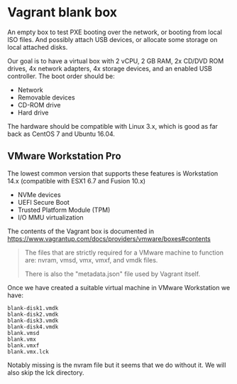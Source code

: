 # Vagrant blank box

An empty box to test PXE booting over the network, or booting from local ISO files. And possibly attach USB devices, or allocate some storage on local attached disks.

Our goal is to have a virtual box with 2 vCPU, 2 GB RAM, 2x CD/DVD ROM drives, 4x network adapters, 4x storage devices, and an enabled USB controller. The boot order should be:

- Network
- Removable devices
- CD-ROM drive
- Hard drive

The hardware should be compatible with Linux 3.x, which is good as far back as CentOS 7 and Ubuntu 16.04.


## VMware Workstation Pro

The lowest common version that supports these features is Workstation 14.x (compatible with ESX1 6.7 and Fusion 10.x)

- NVMe devices
- UEFI Secure Boot
- Trusted Platform Module (TPM)
- I/O MMU virtualization

<!--
IOMMU is a component in a memory controller that translates device virtual addresses into physical addresses.

The IOMMU’s DMA re-mapping functionality is necessary in order for VMDirectPath I/O to work. DMA transactions sent by the passthrough PCI function carry guest OS physical addresses which must be translated into host physical addresses by the IOMMU.

Hardware-assisted I/O MMU virtualization called Intel Virtualization Technology for Directed I/O (VT-d) in Intel processors and AMD I/O Virtualization (AMD-Vi or IOMMU) in AMD processors, is an I/O memory management feature that remaps I/O DMA transfers and device interrupts. This feature (strictly speaking, is a function of the chipset, rather than the CPU) can allow virtual machines to have direct access to hardware I/O devices, such as network cards, storage controllers (HBAs), and GPUs.
-->

The contents of the Vagrant box is documented in https://www.vagrantup.com/docs/providers/vmware/boxes#contents

> The files that are strictly required for a VMware machine to function are: nvram, vmsd, vmx, vmxf, and vmdk files.
>
> There is also the "metadata.json" file used by Vagrant itself.

Once we have created a suitable virtual machine in VMware Workstation we have:

```
blank-disk1.vmdk
blank-disk2.vmdk
blank-disk3.vmdk
blank-disk4.vmdk
blank.vmsd
blank.vmx
blank.vmxf
blank.vmx.lck
```

Notably missing is the nvram file but it seems that we do without it. We will also skip the lck directory.

<!--
Guide for Workstation 16.x

Choose to create a new VM.

Guest Operating System Installation
- Choose: I will install the operating system later

Select Guest Operating System
- Select: Linux
- Version: Other Linux 3.x kernel 64-bit

Name the Virtual Machine
Name: blank

Processor Configuration
Number of processors: 1
Number of cores per processor: 2

Memory for the Virtual Machine
Memory: 1024 MB

Network Type
Network Connection: NAT

Select I/O Controller Types
SCSI Controller: LSI Logic (non SAS)

Select a Disk Type
Virtual Disk Type: SCSI

Select a Disk
Disk: Create a new virtual disk

Specify Disk Capacity
Disk Size: 10 GB
Allocate all disk space now: No
Choose: Store virtual disk as a single file

Specify Disk File
File name: blank-disk1.vmdk

Click on Customize Hardware
Remove the "CD/DVD" and "Network adapter"

Click Add
Choose "CD/DVD Drive"
Uncheck "Connect at power on"
Repeat to have 2x CD/DVD drives

Click Add
Choose "Network Adapter"
Check "Connect at power on"
Select NAT
Repeat to have 4x network adapters

Finish the wizard

Edit virtual machine settings

Click Add
Choose "Hard Disk"
Select SCSI
Select a Disk
Disk: Create a new virtual disk
Specify Disk Capacity
Disk Size: 10 GB
Allocate all disk space now: No
Choose: Store virtual disk as a single file
Specify Disk File
File name: blank-diskN.vmdk (where N is 2, then 3, then 4)
Repeat to have 4x hard disks

Click Save

Edit virtual machine settings

Click Options
Click Advanced
Check "Enable Template Mode"
Firmware type
Select UEFI

Click Save
-->
